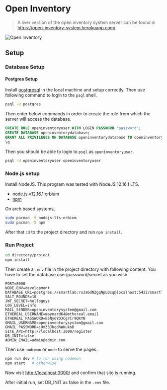 # Open Inventory

> A liver version of the open inventory system server can be found in <https://open-inventory-system.herokuapp.com/>

![Open Inventory](https://github.com/openinventoryorg/backend-api/raw/master/assets/full_logo.png)

## Setup

### Database Setup

#### Postgres Setup

Install [postgresql](https://www.postgresql.org/) in the local machine and setup correctly. Then use following command to login to the `psql` shell.

```bash
psql -U postgres
```

 Then enter below commands in order to create the role from which the server will access the database.

```sql
CREATE ROLE openinventoryuser WITH LOGIN PASSWORD 'password';
CREATE DATABASE openinventorydatabase;
GRANT ALL PRIVILEGES ON DATABASE openinventorydatabase TO openinventoryuser;
\q
```

Then you should be able to login to `psql` as `openinventoryuser`.

```bash
psql -U openinventoryuser openinventoryuser
```

### Node.js setup

Install NodeJS. This program was tested with NodeJS 12.16.1 LTS.

* [node.js v12.16.1 erbium](https://nodejs.org/en/)
* [npm](https://www.npmjs.com/get-npm)

On arch based systems,

```bash
sudo pacman -S nodejs-lts-erbium
sudo pacman -S npm
```

 After that `cd` to the project directory and run `npm install`.

### Run Project

```bash
cd directory/project
npm install
```

Then create a `.env` file in the project directory with following content.
You have to set the database user/password/secret as you wish.

```text
PORT=8000
NODE_ENV=development
DATABASE_URL=postgres://smartlab:roJaGdNZgqNpLQcq@localhost:5432/smartlab
SALT_ROUNDS=10
JWT_SECRET=helloguys
LOG_LEVEL=info
MAIL_SENDER=openinventorysystem@gmail.com
ETHEREAL_USERNAME=maynard64@ethereal.email
ETHEREAL_PASSWORD=E6NyGYDJCgrCr9QKYN
GMAIL_USERNAME=openinventorysystem@gmail.com
GMAIL_PASSWORD=jHm33JhqdhWKuknB
SITE_API=http://localhost:3000/register
DB_INIT=false
ADMIN_EMAIL=admin@admin.com
```

Then use `nodemon` or `node` to serve the pages.

```bash
npm run dev # to run using nodemon
npm start   # otherwise
```

Now visit <http://localhost:3000/> and confirm that site is running.

After initial run, set DB_INIT as false in the `.env` file.

